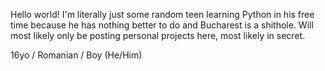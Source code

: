 Hello world!
I'm literally just some random teen learning Python in his free time because he has nothing better to do and Bucharest is a shithole.
Will most likely only be posting personal projects here, most likely in secret.

16yo / Romanian / Boy (He/Him)
